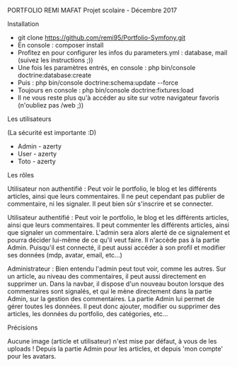 PORTFOLIO REMI MAFAT
Projet scolaire - Décembre 2017

Installation

- git clone https://github.com/remi95/Portfolio-Symfony.git
- En console : composer install
- Profitez en pour configurer les infos du parameters.yml : database, mail (suivez les instructions ;))
- Une fois les paramètres entrés, en console : php bin/console doctrine:database:create
- Puis : php bin/console doctrine:schema:update --force
- Toujours en console : php bin/console doctrine:fixtures:load
- Il ne vous reste plus qu'à accéder au site sur votre navigateur favoris (n'oubliez pas /web ;))

Les utilisateurs

(La sécurité est importante :D)

- Admin - azerty
- User - azerty
- Toto - azerty

Les rôles

Utilisateur non authentifié :
Peut voir le portfolio, le blog et les différents articles, ainsi que leurs commentaires.
Il ne peut cependant pas publier de commentaire, ni les signaler.
Il peut bien sûr s'inscrire et se connecter.
 
Utilisateur authentifié :
Peut voir le portfolio, le blog et les différents articles, ainsi que leurs commentaires.
Il peut commenter les différents articles, ainsi que signaler un commentaire. L'admin sera alors alerté de ce signalement et pourra décider lui-même de ce qu'il veut faire.
Il n'accède pas à la partie Admin.
Puisqu'il est connecté, il peut aussi accéder à son profil et modifier ses données (mdp, avatar, email, etc...)

Administrateur :
Bien entendu l'admin peut tout voir, comme les autres.
Sur un article, au niveau des commentaires, il peut aussi directement en supprimer un.
Dans la navbar, il dispose d'un nouveau bouton lorsque des commentaires sont signalés, et qui le mène directement dans la partie Admin, sur la gestion des commentaires.
La partie Admin lui permet de gérer toutes les données. Il peut donc ajouter, modifier ou supprimer des articles, les données du portfolio, des catégories, etc...

Précisions

Aucune image (article et utilisateur) n'est mise par défaut, à vous de les uploads !
Depuis la partie Admin pour les articles, et depuis 'mon compte' pour les avatars.
